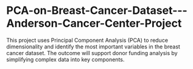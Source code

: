 # PCA-on-Breast-Cancer-Dataset---Anderson-Cancer-Center-Project
This project uses Principal Component Analysis (PCA) to reduce dimensionality and identify the most important variables in the breast cancer dataset. The outcome will support donor funding analysis by simplifying complex data into key components.
